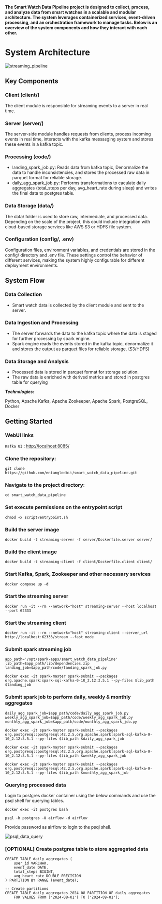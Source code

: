 
**The Smart Watch Data Pipeline project is designed to collect, process, and analyze data from smart watches in a scalable and modular architecture. The system leverages containerized services, event-driven processing, and an orchestration framework to manage tasks. Below is an overview of the system components and how they interact with each other.**

# System Architecture
![streaming_pipeline](https://github.com/user-attachments/assets/c638b5b7-39c9-4226-92ff-c24ade842956)

## Key Components

### Client (client/)
The client module is responsible for streaming events to a server in real time.

### Server (server/)
The server-side module handles requests from clients, process incoming events in real time, interacts with the kafka messasging system and stores these events in a kafka topic.

### Processing (code/)
- landing_spark_job.py: Reads data from kafka topic, Denormalize the data to handle inconsistencies, and stores the processed raw data in parquet format for reliable storage.
- daily_agg_spark_job.py: Performs transformations to caculate daily aggregates (total_steps per day, avg_heart_rate during sleep) and writes the final data to postgres table.


### Data Storage (data/)
The data/ folder is used to store raw, intermediate, and processed data. Depending on the scale of the project, this could include integration with cloud-based storage services like AWS S3 or HDFS file system.

### Configuration (config/, .env)
Configuration files, environment variables, and credentials are stored in the config/ directory and .env file. These settings control the behavior of different services, making the system highly configurable for different deployment environments.

## System Flow
### Data Collection
- Smart watch data is collected by the client module and sent to the server.

### Data Ingestion and Processing
- The server forwards the data to the kafka topic where the data is staged for further processing by spark engine.
- Spark engine reads the events stored in the kafka topic, denormalize it and stores the output as parquet files for reliable storage. (S3/HDFS)

### Data Storage and Analysis
- Processed data is stored in parquet format for storage solution.
- The raw data is enriched with derived metrics and stored in postgres table for querying

***Technologies:***

Python, Apache Kafka, Apache Zookeeper, Apache Spark, PostgreSQL, Docker

## Getting Started

### WebUI links

`Kafka UI` : <http://localhost:8085/>

### Clone the repository:

```
git clone https://github.com/entangledbit/smart_watch_data_pipeline.git
```

### Navigate to the project directory:

```
cd smart_watch_data_pipeline
```

### Set execute permissions on the entrypoint script
```
chmod +x script/entrypoint.sh
```

### Build the server image
```
docker build -t streaming-server -f server/Dockerfile.server server/
```

### Build the client image
```
docker build -t streaming-client -f client/Dockerfile.client client/
```

### Start Kafka, Spark, Zookeeper and other necessary services
```
docker compose up -d
```

### Start the streaming server
```
docker run -it --rm --network="host" streaming-server --host localhost --port 62333
```

### Start the streaming client
```
docker run -it --rm --network="host" streaming-client --server_url http://localhost:62333/stream --fast_mode
```

### Submit spark streaming job
```
app_path='/opt/spark-apps/smart_watch_data_pipeline'
lib_path=$app_path/lib/dependencies.zip
landing_job=$app_path/code/landing_spark_job.py

docker exec -it spark-master spark-submit --packages org.apache.spark:spark-sql-kafka-0-10_2.12:3.5.1 --py-files $lib_path $landing_job
```    

### Submit spark job to perform daily, weekly & monthly aggregates

```
daily_agg_spark_job=$app_path/code/daily_agg_spark_job.py
weekly_agg_spark_job=$app_path/code/weekly_agg_spark_job.py
monthly_agg_spark_job=$app_path/code/monthly_agg_spark_job.py

docker exec -it spark-master spark-submit --packages org.postgresql:postgresql:42.2.5,org.apache.spark:spark-sql-kafka-0-10_2.12:3.5.1 --py-files $lib_path $daily_agg_spark_job

docker exec -it spark-master spark-submit --packages org.postgresql:postgresql:42.2.5,org.apache.spark:spark-sql-kafka-0-10_2.12:3.5.1 --py-files $lib_path $weekly_agg_spark_job

docker exec -it spark-master spark-submit --packages org.postgresql:postgresql:42.2.5,org.apache.spark:spark-sql-kafka-0-10_2.12:3.5.1 --py-files $lib_path $monthly_agg_spark_job
```

### Querying processed data

Login to postgres docker container using the below commands and use the psql shell for querying tables.

```
docker exec -it postgres bash

psql -h postgres -U airflow -d airflow
```

Provide password as airflow to login to the psql shell.

![psql_data_query](https://github.com/user-attachments/assets/3f17db91-05f6-4cbe-9fea-b7641331c140)

### [OPTIONAL] Create postgres table to store aggregated data

```
CREATE TABLE daily_aggregates (
    user_id VARCHAR,
    event_date DATE,
    total_steps BIGINT,
    avg_heart_rate DOUBLE PRECISION
) PARTITION BY RANGE (event_date);

-- Create partitions
CREATE TABLE daily_aggregates_2024_08 PARTITION OF daily_aggregates
    FOR VALUES FROM ('2024-08-01') TO ('2024-09-01');
```
